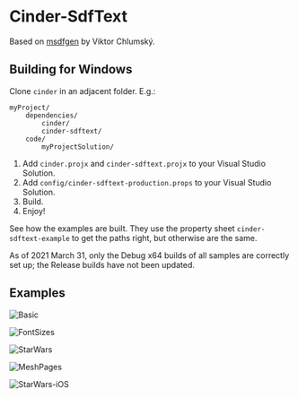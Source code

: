 # Cinder-SdfText

Based on [msdfgen](https://github.com/Chlumsky/msdfgen) by Viktor Chlumský.

## Building for Windows

Clone `cinder` in an adjacent folder. E.g.:

```
myProject/
    dependencies/
        cinder/
        cinder-sdftext/
    code/
        myProjectSolution/
```

1. Add `cinder.projx` and `cinder-sdftext.projx` to your Visual Studio Solution.
2. Add `config/cinder-sdftext-production.props` to your Visual Studio Solution.
3. Build.
4. Enjoy!

See how the examples are built. They use the property sheet `cinder-sdftext-example` to get the paths right, but otherwise are the same.

As of 2021 March 31, only the Debug x64 builds of all samples are correctly set up; the Release builds have not been updated.

## Examples

![Basic](https://cdn-standard.discourse.org/uploads/libcinder/optimized/1X/6550b3422474c85a7c46b4bc83c02c1a06bcf7e8_1_626x500.png)

![FontSizes](https://cdn-standard.discourse.org/uploads/libcinder/original/1X/a12d8f8322b86763859022e6f25bfd4b54815828.png)

![StarWars](https://cdn-standard.discourse.org/uploads/libcinder/optimized/1X/4743384cafd790e1bbcbf102288a2623b78c376c_1_690x404.png)

![MeshPages](http://discourse.libcinder.org/uploads/libcinder/original/1X/e411bb26f85e2f82d361c187d183cc11c97b04b3.png)

![StarWars-iOS](https://cdn-standard.discourse.org/uploads/libcinder/original/1X/fe3847ea996e890334f109de30780a8fcd30ff51.png)
